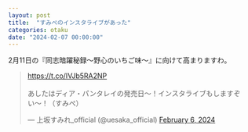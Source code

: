 ```yaml
---
layout: post
title:  "すみぺのインスタライブがあった"
categories: otaku
date: "2024-02-07 00:00:00"
---
```


2月11日の『同志暗躍秘録〜野心のいちご味〜』に向けて高まりますわ。

<blockquote class="twitter-tweet tw-align-center"><p lang="ja" dir="ltr"><a href="https://t.co/IVJb5RA2NP">https://t.co/IVJb5RA2NP</a><br><br>あしたはディア・パンタレイの発売日〜！インスタライブもしますぞい〜！（すみぺ）</p>&mdash; 上坂すみれ_official (@uesaka_official) <a href="https://twitter.com/uesaka_official/status/1754806277551870166?ref_src=twsrc%5Etfw">February 6, 2024</a></blockquote> <script async src="https://platform.twitter.com/widgets.js" charset="utf-8"></script>
